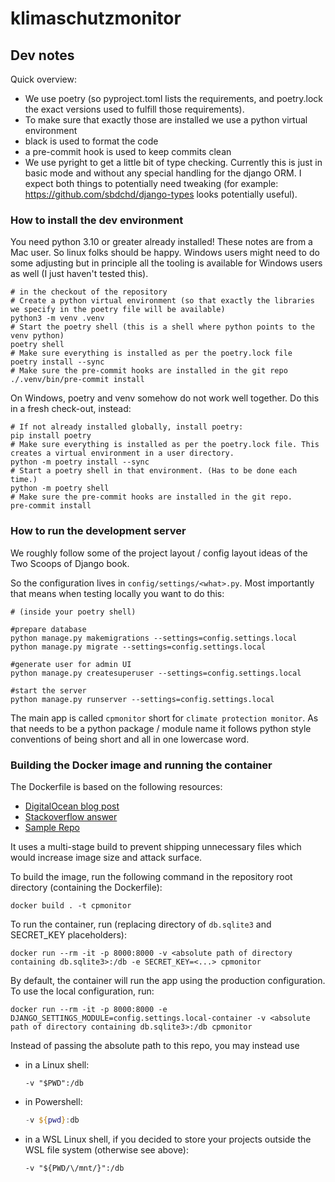 # klimaschutzmonitor

## Dev notes

Quick overview:

- We use poetry (so pyproject.toml lists the requirements, and poetry.lock the exact versions used to fulfill those requirements).
- To make sure that exactly those are installed we use a python virtual environment
- black is used to format the code
- a pre-commit hook is used to keep commits clean
- We use pyright to get a little bit of type checking. Currently this is just in basic mode and without any special handling for the django ORM. I expect both things to potentially need tweaking (for example: <https://github.com/sbdchd/django-types> looks potentially useful).

### How to install the dev environment

You need python 3.10 or greater already installed! These notes are from a Mac user. So linux
folks should be happy. Windows users might need to do some adjusting but in principle all the
tooling is available for Windows users as well (I just haven't tested this).

```shell
# in the checkout of the repository
# Create a python virtual environment (so that exactly the libraries we specify in the poetry file will be available)
python3 -m venv .venv
# Start the poetry shell (this is a shell where python points to the venv python)
poetry shell
# Make sure everything is installed as per the poetry.lock file
poetry install --sync
# Make sure the pre-commit hooks are installed in the git repo
./.venv/bin/pre-commit install
```

On Windows, poetry and venv somehow do not work well together. Do this in a fresh check-out, instead:

```shell
# If not already installed globally, install poetry:
pip install poetry
# Make sure everything is installed as per the poetry.lock file. This creates a virtual environment in a user directory.
python -m poetry install --sync
# Start a poetry shell in that environment. (Has to be done each time.)
python -m poetry shell
# Make sure the pre-commit hooks are installed in the git repo.
pre-commit install
```

### How to run the development server

We roughly follow some of the project layout / config layout ideas of the Two Scoops of Django book.

So the configuration lives in `config/settings/<what>.py`. Most importantly that means when testing
locally you want to do this:

```shell
# (inside your poetry shell)

#prepare database
python manage.py makemigrations --settings=config.settings.local
python manage.py migrate --settings=config.settings.local

#generate user for admin UI
python manage.py createsuperuser --settings=config.settings.local

#start the server
python manage.py runserver --settings=config.settings.local
```

The main app is called `cpmonitor` short for `climate protection monitor`. As that needs to be a python
package / module name it follows python style conventions of being short and all in one lowercase word.

### Building the Docker image and running the container

The Dockerfile is based on the following resources:
- [DigitalOcean blog post](https://www.digitalocean.com/community/tutorials/how-to-build-a-django-and-gunicorn-application-with-docker)
- [Stackoverflow answer](https://stackoverflow.com/a/57886655)
- [Sample Repo](https://github.com/mgnisia/Boilerplate-Docker-Django-Gunicorn-Nginx)

It uses a multi-stage build to prevent shipping unnecessary files which would increase image size and attack surface.

To build the image, run the following command in the repository root directory (containing the Dockerfile):
```shell
docker build . -t cpmonitor
```

To run the container, run (replacing directory of `db.sqlite3` and SECRET_KEY placeholders):
```shell
docker run --rm -it -p 8000:8000 -v <absolute path of directory containing db.sqlite3>:/db -e SECRET_KEY=<...> cpmonitor
```

By default, the container will run the app using the production configuration.
To use the local configuration, run:
```shell
docker run --rm -it -p 8000:8000 -e DJANGO_SETTINGS_MODULE=config.settings.local-container -v <absolute path of directory containing db.sqlite3>:/db cpmonitor
```

Instead of passing the absolute path to this repo, you may instead use
- in a Linux shell:
    ```shell
    -v "$PWD":/db
    ```
- in Powershell:
    ```powershell
    -v ${pwd}:db
    ```
- in a WSL Linux shell, if you decided to store your projects outside the WSL file system (otherwise see above):
    ```shell
    -v "${PWD/\/mnt/}":/db
    ```
